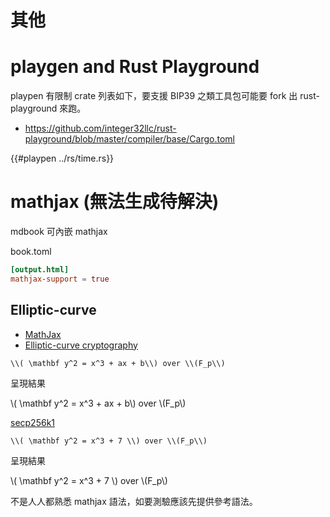 # 其他

<!-- toc -->


# playgen and Rust Playground 

playpen 有限制 crate 列表如下，要支援 BIP39 之類工具包可能要 fork 出 rust-playground 來跑。 

- https://github.com/integer32llc/rust-playground/blob/master/compiler/base/Cargo.toml

{{#playpen ../rs/time.rs}}

# mathjax (無法生成待解決)

mdbook 可內嵌 mathjax

book.toml

```toml
[output.html]
mathjax-support = true
```

## Elliptic-curve

- [MathJax](https://www.mathjax.org/)
- [Elliptic-curve cryptography](https://en.wikipedia.org/wiki/Elliptic-curve_cryptography)

```mathjax
\\( \mathbf y^2 = x^3 + ax + b\\) over \\(F_p\\)
```

呈現結果

\\( \mathbf y^2 = x^3 + ax + b\\) over \\(F_p\\)

[secp256k1](https://en.bitcoin.it/wiki/Secp256k1)

```mathjax
\\( \mathbf y^2 = x^3 + 7 \\) over \\(F_p\\)
```

呈現結果

\\( \mathbf y^2 = x^3 + 7 \\) over \\(F_p\\)


不是人人都熟悉 mathjax 語法，如要測驗應該先提供參考語法。
